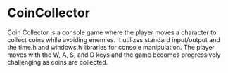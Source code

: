 # CoinCollector
Coin Collector is a console game where the player moves a character to collect coins while avoiding enemies. It utilizes standard input/output and the time.h and windows.h libraries for console manipulation. The player moves with the W, A, S, and D keys and the game becomes progressively challenging as coins are collected.
